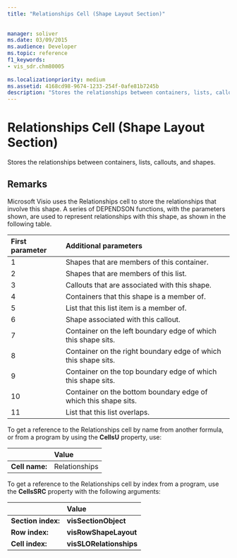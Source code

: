 ```yaml
---
title: "Relationships Cell (Shape Layout Section)"
 
 
manager: soliver
ms.date: 03/09/2015
ms.audience: Developer
ms.topic: reference
f1_keywords:
- vis_sdr.chm80005
 
ms.localizationpriority: medium
ms.assetid: 4168cd98-9674-1233-254f-0afe81b7245b
description: "Stores the relationships between containers, lists, callouts, and shapes."
---
```


# Relationships Cell (Shape Layout Section)

Stores the relationships between containers, lists, callouts, and shapes. 
  
## Remarks

 Microsoft Visio uses the Relationships cell to store the relationships that involve this shape. A series of DEPENDSON functions, with the parameters shown, are used to represent relationships with this shape, as shown in the following table. 
  
|**First parameter**|**Additional parameters**|
|:-----|:-----|
|1  <br/> |Shapes that are members of this container. |
|2  <br/> |Shapes that are members of this list. |
|3  <br/> |Callouts that are associated with this shape. |
|4  <br/> |Containers that this shape is a member of. |
|5  <br/> |List that this list item is a member of. |
|6  <br/> |Shape associated with this callout. |
|7  <br/> |Container on the left boundary edge of which this shape sits. |
|8  <br/> |Container on the right boundary edge of which this shape sits. |
|9  <br/> |Container on the top boundary edge of which this shape sits. |
|10  <br/> |Container on the bottom boundary edge of which this shape sits. |
|11  <br/> |List that this list overlaps. |
   
To get a reference to the Relationships cell by name from another formula, or from a program by using the **CellsU** property, use: 
  
||Value |
|:-----|:-----|
|**Cell name:**  <br/> |Relationships  <br/> |
   
To get a reference to the Relationships cell by index from a program, use the **CellsSRC** property with the following arguments: 
  
||Value |
|:-----|:-----|
|**Section index:**  <br/> |**visSectionObject** <br/> |
|**Row index:**  <br/> |**visRowShapeLayout** <br/> |
|**Cell index:**  <br/> |**visSLORelationships** <br/> |
   

